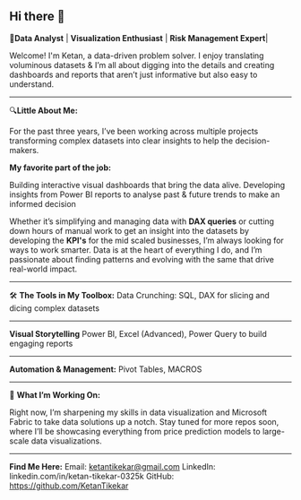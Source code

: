 ## Hi there 👋

🌟**Data Analyst** | **Visualization Enthusiast** | **Risk Management Expert**|

Welcome! I'm Ketan, a data-driven problem solver. I enjoy translating voluminous datasets &  I’m all about digging into the details and creating dashboards and reports that aren’t just informative but also easy to understand.
___________________________________________________________________________________________________________________________________________________________________

🔍**Little About Me:**

For the past three years, I’ve been working across multiple projects transforming complex datasets into clear insights to help the decision-makers.

**My favorite part of the job:** 

Building interactive visual dashboards that bring the data alive. Developing insights from Power BI reports to analyse past & future trends to make an informed decision

Whether it’s simplifying and managing data with **DAX queries** or cutting down hours of manual work to get an insight into the datasets by developing the **KPI's** for the mid scaled businesses, I’m always looking for ways to work smarter. Data is at the heart of everything I do, and I’m passionate about finding patterns and evolving with the same that drive real-world impact.
___________________________________________________________________________________________________________________________________________________________________
🛠 **The Tools in My Toolbox:**
Data Crunching:  SQL, DAX for slicing and dicing complex datasets
___________________________________________________________________________________________________________________________________________________________________

**Visual Storytelling** 
Power BI, Excel (Advanced), Power Query to build engaging reports
___________________________________________________________________________________________________________________________________________________________________
**Automation & Management:**
Pivot Tables, MACROS
___________________________________________________________________________________________________________________________________________________________________

🚀 **What I’m Working On:**

Right now, I’m sharpening my skills in data visualization and Microsoft Fabric to take data solutions up a notch. Stay tuned for more repos soon, where I’ll be showcasing everything from price prediction models to large-scale data visualizations.
___________________________________________________________________________________________________________________________________________________________________

**Find Me Here:**
Email: ketantikekar@gmail.com
LinkedIn: linkedin.com/in/ketan-tikekar-0325k
GitHub: https://github.com/KetanTikekar

